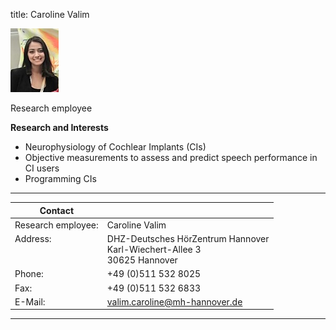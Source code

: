 title: Caroline Valim 


![Carolin Evalim](caroline.jpg)


Research employee	


**Research and Interests**

- Neurophysiology of Cochlear Implants (CIs)
- Objective measurements to assess and predict speech performance in CI users
- Programming CIs




---

| Contact                 |                            |
| ------------------------|--------------------------- |
| Research employee:<br>          | Caroline Valim |
| Address: <br><br><br>   | DHZ-Deutsches HörZentrum Hannover<br> Karl-Wiechert-Allee 3 <br> 30625 Hannover |
| Phone:                  | +49 (0)511 532 8025 |
| Fax:                    | +49 (0)511 532 6833 |
| E-Mail:                 |<valim.caroline@mh-hannover.de>|

---
    
